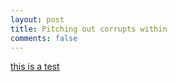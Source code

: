 ```yaml
---
layout: post
title: Pitching out corrupts within
comments: false
---
```

[this is a test](this-is-a-test.md)